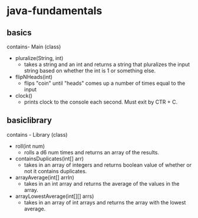 # java-fundamentals

## basics
contains-
Main (class)
- pluralize(String, int)
	- takes a string and an int and returns a string that pluralizes the input string based on whether the int is 1 or something else.
- flipNHeads(int)
	- flips "coin" until "heads" comes up a number of times equal to the input
- clock()
	- prints clock to the console each second.  Must exit by CTR + C. 


## basiclibrary
contains -
Library (class)
	
- roll(int num)
	 - rolls a d6 num times and returns an array of the results.
- containsDuplicates(int[] arr)
	 - takes in an array of integers and returns boolean value of whether or not it contains duplicates.
- arrayAverage(int[] arrIn)
	- takes in an int array and returns the average of the values in the array.
- arrayLowestAverage(int[][] arrs)
	- takes in an array of int arrays and returns the array with the lowest average.
